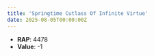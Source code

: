 ```yaml
---
title: 'Springtime Cutlass Of Infinite Virtue'
date: 2025-08-05T00:00:00Z
---
```

- **RAP**: 4478
- **Value**: -1
